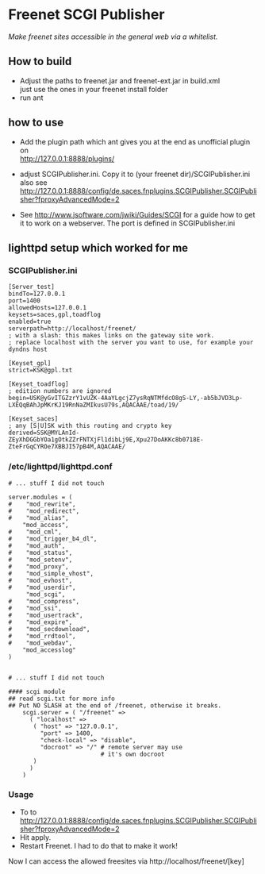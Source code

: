 # Freenet SCGI Publisher

*Make freenet sites accessible in the general web via a whitelist.*

## How to build

- Adjust the paths to freenet.jar and freenet-ext.jar in build.xml  
  just use the ones in your freenet install folder
- run ant

## how to use

- Add the plugin path which ant gives you at the end as unofficial plugin on  
  <http://127.0.0.1:8888/plugins/>

- adjust SCGIPublisher.ini. Copy it to (your freenet dir)/SCGIPublisher.ini  
  also see <http://127.0.0.1:8888/config/de.saces.fnplugins.SCGIPublisher.SCGIPublisher?fproxyAdvancedMode=2>

- See http://www.jsoftware.com/jwiki/Guides/SCGI for a guide how to get it to work on a webserver. 
  The port is defined in SCGIPublisher.ini

## lighttpd setup which worked for me

### SCGIPublisher.ini

    [Server_test]
    bindTo=127.0.0.1
    port=1400
    allowedHosts=127.0.0.1
    keysets=saces,gpl,toadflog
    enabled=true
    serverpath=http://localhost/freenet/
    ; with a slash: this makes links on the gateway site work.
    ; replace localhost with the server you want to use, for example your dyndns host
    
    [Keyset_gpl]  
    strict=KSK@gpl.txt
    
    [Keyset_toadflog]
    ; edition numbers are ignored
    begin=USK@yGvITGZzrY1vUZK-4AaYLgcjZ7ysRqNTMfdcO8gS-LY,-ab5bJVD3Lp-LXEQqBAhJpMKrKJ19RnNaZMIkusU79s,AQACAAE/toad/19/
    
    [Keyset_saces]
    ; any [S|U]SK with this routing and crypto key
    derived=SSK@MYLAnId-ZEyXhDGGbYOa1gOtkZZrFNTXjFl1dibLj9E,Xpu27DoAKKc8b0718E-ZteFrGqCYROe7XBBJI57pB4M,AQACAAE/


### /etc/lighttpd/lighttpd.conf

    # ... stuff I did not touch
    
    server.modules = (
    #    "mod_rewrite",
    #    "mod_redirect",
    #    "mod_alias",
        "mod_access",
    #    "mod_cml",
    #    "mod_trigger_b4_dl",
    #    "mod_auth",
    #    "mod_status",
    #    "mod_setenv",
    #    "mod_proxy",
    #    "mod_simple_vhost",
    #    "mod_evhost",
    #    "mod_userdir",
         "mod_scgi",
    #    "mod_compress",
    #    "mod_ssi",
    #    "mod_usertrack",
    #    "mod_expire",
    #    "mod_secdownload",
    #    "mod_rrdtool",
    #    "mod_webdav",
        "mod_accesslog"
    )
    
    
    # ... stuff I did not touch
    
    #### scgi module
    ## read scgi.txt for more info
    ## Put NO SLASH at the end of /freenet, otherwise it breaks.
        scgi.server = ( "/freenet" =>
          ( "localhost" =>
           ( "host" => "127.0.0.1",
             "port" => 1400,
             "check-local" => "disable",
             "docroot" => "/" # remote server may use 
                              # it's own docroot
           )
          )
        )


### Usage

- To to http://127.0.0.1:8888/config/de.saces.fnplugins.SCGIPublisher.SCGIPublisher?fproxyAdvancedMode=2
- Hit apply.
- Restart Freenet. I had to do that to make it work!

Now I can access the allowed freesites via http://localhost/freenet/[key]
